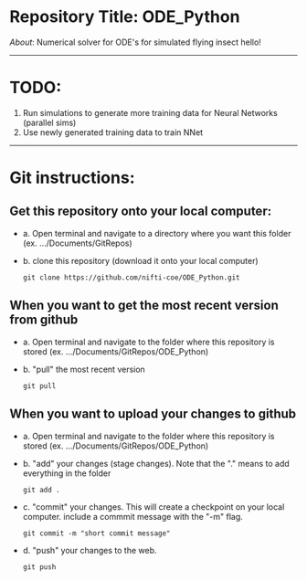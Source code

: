# Repository Title: ODE_Python
_About_: Numerical solver for ODE's for simulated flying insect hello!
___

# TODO: 
1. Run simulations to generate more training data for Neural Networks (parallel sims)
2. Use newly generated training data to train NNet

___
# Git instructions: 
## Get this repository onto your local computer: 
- a. Open terminal and navigate to a directory where you want this folder (ex. .../Documents/GitRepos)
- b. clone this repository (download it onto your local computer) 

    ```git clone https://github.com/nifti-coe/ODE_Python.git```
    

## When you want to get the most recent version from github
- a. Open terminal and navigate to the folder where this repository is stored (ex. .../Documents/GitRepos/ODE_Python)
- b. "pull" the most recent version 

    ``` git pull ```

## When you want to upload your changes to github
- a. Open terminal and navigate to the folder where this repository is stored (ex. .../Documents/GitRepos/ODE_Python)
- b. "add" your changes (stage changes).  Note that the "." means to add everything in the folder 

    ``` git add . ```
- c. "commit" your changes. This will create a checkpoint on your local computer. include a commmit message with the "-m" flag. 

    ``` git commit -m "short commit message" ```
- d. "push" your changes to the web.

    ``` git push ```
